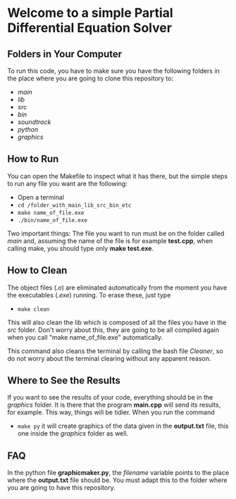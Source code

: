 # Welcome to a simple Partial Differential Equation Solver

## Folders in Your Computer
To run this code, you have to make sure you have the following folders in the place where you are going to clone this repository to:
*  _main_
*  _lib_
*  _src_
*  _bin_
*  _soundtrack_
*  _python_
*  _graphics_

## How to Run
You can open the Makefile to inspect what it has there, but the simple steps to run any file you want are the following:
* Open a terminal
* ```cd /folder_with_main_lib_src_bin_etc ```
* ```make name_of_file.exe```
* ```./bin/name_of_file.exe```

Two important things: The file you want to run must be on the folder called _main_ and, assuming the name of the file is for example __test.cpp__, when calling make, you should type only __make test.exe__.

## How to Clean

The object files (_.o_) are eliminated automatically from the moment you have the executables (_.exe_) running. To erase these, just type
* ```make clean```

This will also clean the lib which is composed of all the files you have in the _src_ folder. Don't worry about this, they are going to be all compiled again when you call "make name_of_file.exe" automatically.

This command also cleans the terminal by calling the bash file _Cleaner_, so do not worry about the terminal clearing without any apparent reason.

## Where to See the Results

If you want to see the results of your code, everything should be in the _graphics_ folder. It is there that the program __main.cpp__ will send its results, for example. This way, things will be tidier. When you run the command
* ```make py```
it will create graphics of the data given in the __output.txt__ file, this one inside the _graphics_ folder as well.

## FAQ

In the python file __graphicmaker.py__, the _filename_ variable points to the place where the __output.txt__ file should be. You must adapt this to the folder where you are going to have this repository.

